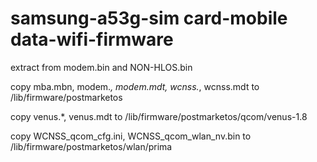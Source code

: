 # samsung-a53g-sim card-mobile data-wifi-firmware
extract from modem.bin and NON-HLOS.bin

copy mba.mbn, modem.*, modem.mdt, wcnss.*, wcnss.mdt to /lib/firmware/postmarketos

copy venus.*, venus.mdt to /lib/firmware/postmarketos/qcom/venus-1.8

copy WCNSS_qcom_cfg.ini, WCNSS_qcom_wlan_nv.bin to /lib/firmware/postmarketos/wlan/prima
